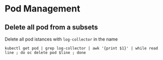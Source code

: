 # Pod Management
## Delete all pod from a subsets
Delete all pod istances with `log-collector` in the name
```shell
kubectl get pod | grep log-collector | awk '{print $1}' | while read line ; do oc delete pod $line ; done
```
